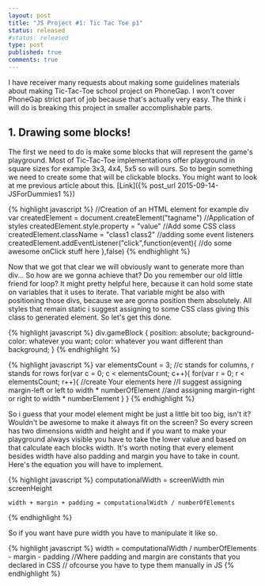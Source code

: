 ```yaml
---
layout: post
title: "JS Project #1: Tic Tac Toe p1"
status: released
#status: released
type: post
published: true
comments: true
---
```


  I have receiver many requests about making some guidelines materials about making Tic-Tac-Toe school project on PhoneGap. I won't cover PhoneGap strict part of job because that's actually very easy. The think i will do is breaking this project in smaller accomplishable parts.
   
   <!--more-->
 
   <h2>1. Drawing some blocks! </h2>
   
   The first we need to do is make some blocks that will represent the game's playground. Most of Tic-Tac-Toe implementations offer playground in square sizes for example 3x3, 4x4, 5x5 so will ours. So to begin something we need to create some that will be clickable blocks. You might want to look at me previous article about this. [Link]({% post_url 2015-09-14-JSForDummies1 %})
   
   {% highlight javascript %}
    //Creation of an HTML element for example div
    var createdElement = document.createElement("tagname")
    //Application of styles
    createdElement.style.property = "value"
    //Add some CSS class
    createdElement.className = "class1 class2"
    //adding some event listeners
    createdElement.addEventListener("click",function(event){
      //do some awesome onClick stuff here
    },false)
   {% endhighlight %}
   
   Now that we got that clear we will obviously want to generate more than div... So how are we gonna achieve that? Do you remember our old little friend for loop? It might pretty helpful here, because it can hold some state on variables that it uses to iterate. That variable might be also with positioning those divs, because we are gonna position them absolutely. All styles that remain static i suggest assigning to some CSS class giving this class to generated element. So let's get this done.
   
   {% highlight javascript %}
    div.gameBlock {
     position: absolute;
     background-color: whatever you want;
     color: whatever you want different than background;
    }
   {% endhighlight %}
   
   {% highlight javascript %}
    var elementsCount = 3;
    //c stands for columns, r stands for rows
    for(var c = 0; c < elementsCount; c++){
     for(var r = 0; r < elementsCount; r++){
      //create Your elements here
      //I suggest assigning margin-left or left to width * numberOfElement
      //and assigning margin-right or right to width * numberElement
     }
    } 
   {% endhighlight %}
   
   So i guess that your model element might be just a little bit too big, isn't it? Wouldn't be awesome to make it always fit on the screen? So every screen has two dimensions width and height and if you want to make your playground always visible you have to take the lower value and based on that calculate each blocks width. It's worth noting that every element besides width have also padding and margin you have to take in count. Here's the equation you will have to implement.
   
   {% highlight javascript %}
    computationalWidth = screenWidth min screenHeight
   
    width + margin + padding = computationalWidth / numberOfElements
   {% endhighlight %}
   
   So if you want have pure width you have to manipulate it like so.
   
   {% highlight javascript %}
    width = computationalWidth / numberOfElements - margin - padding
    //Where padding and margin are constants that you declared in CSS
    // ofcourse you have to type them manually in JS
   {% endhighlight %}
